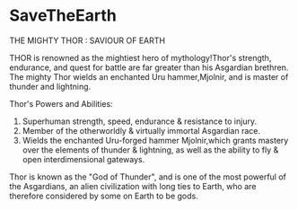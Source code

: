 # SaveTheEarth

THE MIGHTY THOR : SAVIOUR OF EARTH

 THOR is renowned as the mightiest hero
 of mythology!Thor's strength, endurance,
 and quest for battle are far greater 
 than his Asgardian brethren. The mighty 
 Thor wields an enchanted Uru hammer,Mjolnir, 
 and is master of thunder and lightning.

 Thor's Powers and Abilities:

 1. Superhuman strength, speed, endurance & 
    resistance to injury.
 2. Member of the otherworldly & virtually 
    immortal Asgardian race.
 3. Wields the enchanted Uru-forged hammer 
    Mjolnir,which grants mastery over the 
	  elements of thunder & lightning, as well as 
	  the ability to fly & open interdimensional
	  gateways.

   Thor is known as the "God of Thunder", and 
   is one of the most powerful of the Asgardians,
   an alien civilization with long ties to Earth, 
   who are therefore considered by some on Earth 
   to be gods.
